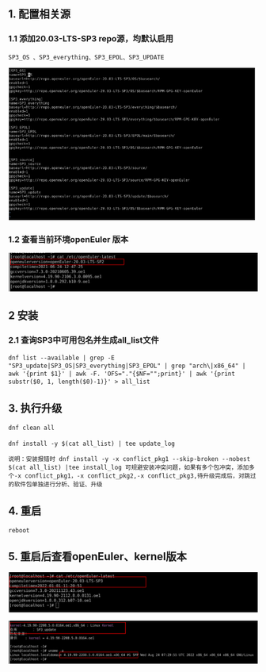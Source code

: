 ## **1**. **配置相关源**

### 1.1 添加20.03-LTS-SP3 repo源，均默认启用

```
SP3_OS 、SP3_everything、SP3_EPOL、SP3_UPDATE 
```

![SP3 ico](../images/20.03SP2-20.03SP3/SP3.png)

### 1.2   查看当前环境openEuler 版本

![kernel_SP2 ico](../images/20.03SP2-20.03SP3/openEuler_SP2.png)



## **2** **安装**

### **2.1 查询SP3中可用包名并生成all_list文件**

```
dnf list --available | grep -E "SP3_update|SP3_OS|SP3_everything|SP3_EPOL" | grep "arch\|x86_64" | awk '{print $1}' | awk -F. 'OFS="."{$NF="";print}' | awk '{print substr($0, 1, length($0)-1)}' > all_list
```



## **3.** **执行升级**

```
dnf clean all

dnf install -y $(cat all_list) | tee update_log
```

```
说明：安装报错时 dnf install -y -x conflict_pkg1 --skip-broken --nobest  $(cat all_list) |tee install_log 可规避安装冲突问题，如果有多个包冲突，添加多个-x conflict_pkg1，-x conflict_pkg2,-x conflict_pkg3,待升级完成后，对跳过的软件包单独进行分析、验证、升级
```



## **4.** **重启**

```
reboot
```



## 5. 重启后查看openEuler、kernel版本

![openEuler_SP3 ico](../images/20.03SP2-20.03SP3/openEuler_SP3.png) 

![openEuler_SP3 ico](../images/20.03SP2-20.03SP3/kernel_SP3.png)



